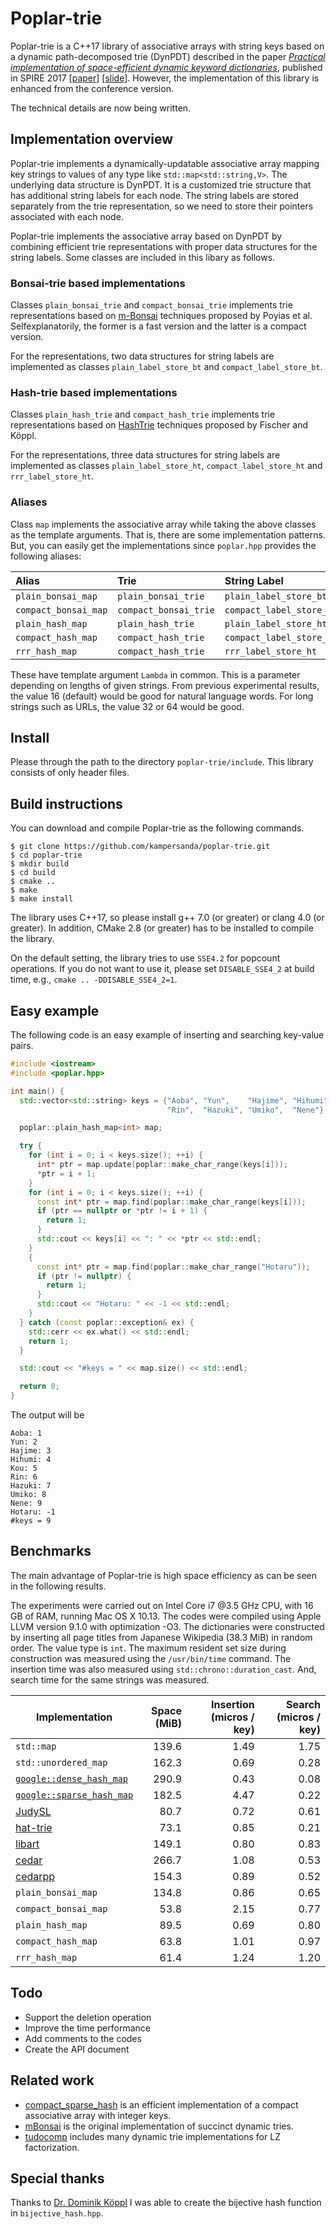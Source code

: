 # Poplar-trie

Poplar-trie is a C++17 library of associative arrays with string keys based on a dynamic path-decomposed trie (DynPDT) described in the paper [*Practical implementation of space-efficient dynamic keyword dictionaries*](https://link.springer.com/chapter/10.1007%2F978-3-319-67428-5_19), published in SPIRE 2017 [[paper](https://sites.google.com/site/shnskknd/SPIRE2017.pdf)] [[slide](https://www.slideshare.net/ShunsukeKanda1/practical-implementation-of-spaceefficient-dynamic-keyword-dictionaries)].
However, the implementation of this library is enhanced from the conference version.

The technical details are now being written.

## Implementation overview

Poplar-trie implements a dynamically-updatable associative array mapping key strings to values of any type like `std::map<std::string,V>`.
The underlying data structure is DynPDT.
It is a customized trie structure that has additional string labels for each node.
The string labels are stored separately from the trie representation, so we need to store their pointers associated with each node.

Poplar-trie implements the associative array based on DynPDT by combining efficient trie representations with proper data structures for the string labels.
Some classes are included in this libary as follows.

### Bonsai-trie based implementations

Classes `plain_bonsai_trie` and `compact_bonsai_trie` implements trie representations based on [m-Bonsai](https://github.com/Poyias/mBonsai) techniques proposed by Poyias et al.
Selfexplanatorily, the former is a fast version and the latter is a compact version.

For the representations, two data structures for string labels are implemented as classes `plain_label_store_bt` and `compact_label_store_bt`.

### Hash-trie based implementations

Classes `plain_hash_trie` and `compact_hash_trie` implements trie representations based on [HashTrie](https://github.com/tudocomp/tudocomp) techniques proposed by Fischer and Köppl.

For the representations, three data structures for string labels are implemented as classes `plain_label_store_ht`, `compact_label_store_ht` and `rrr_label_store_ht`.


### Aliases

Class `map` implements the associative array while taking the above classes as the template arguments.
That is, there are some implementation patterns.
But, you can easily get the implementations since `poplar.hpp` provides the following aliases:

| Alias | Trie | String Label |
|:--|:--|:--|
|`plain_bonsai_map`|`plain_bonsai_trie`|`plain_label_store_bt`|
|`compact_bonsai_map`|`compact_bonsai_trie`|`compact_label_store_bt`|
|`plain_hash_map`|`plain_hash_trie`|`plain_label_store_ht`|
|`compact_hash_map`|`compact_hash_trie`|`compact_label_store_ht`|
|`rrr_hash_map`|`compact_hash_trie`|`rrr_label_store_ht`|

These have template argument `Lambda` in common.
This is a parameter depending on lengths of given strings.
From previous experimental results, the value 16 (default) would be good for natural language words.
For long strings such as URLs, the value 32 or 64 would be good.

## Install

Please through the path to the directory `poplar-trie/include`.
This library consists of only header files.

## Build instructions

You can download and compile Poplar-trie as the following commands.

```
$ git clone https://github.com/kampersanda/poplar-trie.git
$ cd poplar-trie
$ mkdir build
$ cd build
$ cmake ..
$ make
$ make install
```

The library uses C++17, so please install g++ 7.0 (or greater) or clang 4.0 (or greater).
In addition, CMake 2.8 (or greater) has to be installed to compile the library.

On the default setting, the library tries to use `SSE4.2` for popcount operations.
If you do not want to use it, please set `DISABLE_SSE4_2` at build time, e.g., `cmake .. -DDISABLE_SSE4_2=1`.

## Easy example

The following code is an easy example of inserting and searching key-value pairs.

```c++
#include <iostream>
#include <poplar.hpp>

int main() {
  std::vector<std::string> keys = {"Aoba", "Yun",    "Hajime", "Hihumi", "Kou",
                                   "Rin",  "Hazuki", "Umiko",  "Nene"};

  poplar::plain_hash_map<int> map;

  try {
    for (int i = 0; i < keys.size(); ++i) {
      int* ptr = map.update(poplar::make_char_range(keys[i]));
      *ptr = i + 1;
    }
    for (int i = 0; i < keys.size(); ++i) {
      const int* ptr = map.find(poplar::make_char_range(keys[i]));
      if (ptr == nullptr or *ptr != i + 1) {
        return 1;
      }
      std::cout << keys[i] << ": " << *ptr << std::endl;
    }
    {
      const int* ptr = map.find(poplar::make_char_range("Hotaru"));
      if (ptr != nullptr) {
        return 1;
      }
      std::cout << "Hotaru: " << -1 << std::endl;
    }
  } catch (const poplar::exception& ex) {
    std::cerr << ex.what() << std::endl;
    return 1;
  }

  std::cout << "#keys = " << map.size() << std::endl;

  return 0;
}
```

The output will be

```
Aoba: 1
Yun: 2
Hajime: 3
Hihumi: 4
Kou: 5
Rin: 6
Hazuki: 7
Umiko: 8
Nene: 9
Hotaru: -1
#keys = 9
```

## Benchmarks

The main advantage of Poplar-trie is high space efficiency as can be seen in the following results.

The experiments were carried out on Intel Core i7 @3.5 GHz CPU, with 16 GB of RAM, running Mac OS X 10.13.
The codes were compiled using Apple LLVM version 9.1.0 with optimization -O3.
The dictionaries were constructed by inserting all page titles from Japanese Wikipedia (38.3 MiB) in random order.
The value type is `int`.
The maximum resident set size during construction was measured using the `/usr/bin/time` command.
The insertion time was also measured using `std::chrono::duration_cast`.
And, search time for the same strings was measured.

| Implementation | Space (MiB) | Insertion (micros / key) | Search (micros / key) |
|------------------------|------------:|-------------------------:|----------------------:|
| `std::map` | 139.6 | 1.49 | 1.75 |
| `std::unordered_map` | 162.3 | 0.69 | 0.28 |
| [`google::dense_hash_map`](https://github.com/sparsehash/sparsehash) | 290.9 | 0.43 | 0.08 |
| [`google::sparse_hash_map`](https://github.com/sparsehash/sparsehash) | 182.5 | 4.47 | 0.22 |
| [JudySL](http://judy.sourceforge.net) | 80.7 | 0.72 | 0.61 |
| [hat-trie](https://github.com/dcjones/hat-trie) | 73.1 | 0.85 | 0.21 |
| [libart](https://github.com/armon/libart) | 149.1 | 0.80 | 0.83 |
| [cedar](http://www.tkl.iis.u-tokyo.ac.jp/~ynaga/cedar/) | 266.7 | 1.08 | 0.53 |
| [cedarpp](http://www.tkl.iis.u-tokyo.ac.jp/~ynaga/cedar/) | 154.3 | 0.89 | 0.52 |
| `plain_bonsai_map` | 134.8 | 0.86 | 0.65 |
| `compact_bonsai_map` | 53.8 | 2.15 | 0.77 |
| `plain_hash_map` | 89.5 | 0.69 | 0.80 |
| `compact_hash_map` | 63.8 | 1.01 | 0.97 |
| `rrr_hash_map` | 61.4 | 1.24 | 1.20 |


## Todo

- Support the deletion operation
- Improve the time performance
- Add comments to the codes
- Create the API document

## Related work

- [compact\_sparse\_hash](https://github.com/tudocomp/compact_sparse_hash) is an efficient implementation of a compact associative array with integer keys.
- [mBonsai](https://github.com/Poyias/mBonsai) is the original implementation of succinct dynamic tries.
- [tudocomp](https://github.com/tudocomp/tudocomp) includes many dynamic trie implementations for LZ factorization.
 
## Special thanks

Thanks to [Dr. Dominik Köppl](https://github.com/koeppl) I was able to create the bijective hash function in `bijective_hash.hpp`.

